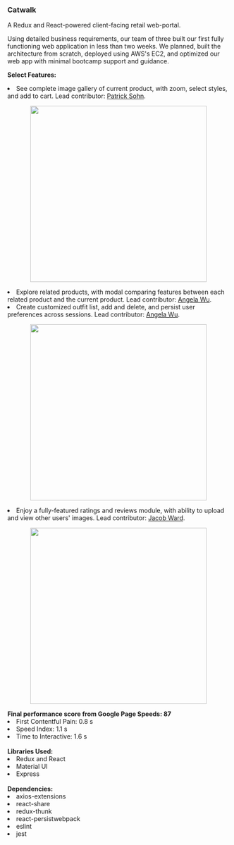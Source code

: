 <h3>Catwalk</h3>

A Redux and React-powered client-facing retail web-portal.

Using detailed business requirements, our team of three built our first fully functioning web application in less than two weeks.
We planned, built the architecture from scratch, deployed using AWS's EC2, and optimized our web app with minimal bootcamp support and guidance.

<b>Select Features:</b>
<li>See complete image gallery of current product, with zoom, select styles, and add to cart. Lead contributor: <a href="https://github.com/psohn12">Patrick Sohn</a>.</li>
<p align="center"><img class="center" src="https://thumbs.gfycat.com/RipeLividEmperorpenguin-max-1mb.gif" width="400px"></p>
<li>Explore related products, with modal comparing features between each related product and the current product. Lead contributor: <a href="https://github.com/aywgit">Angela Wu</a>.</li>
<li>Create customized outfit list, add and delete, and persist user preferences across sessions. Lead contributor: <a href="https://github.com/aywgit">Angela Wu</a>.</li>
<p align="center"><img src="https://thumbs.gfycat.com/EasyUntriedGonolek-max-1mb.gif" width="400px"></p>
<li>Enjoy a fully-featured ratings and reviews module, with ability to upload and view other users' images. Lead contributor: <a href="https://github.com/smilinjake">Jacob Ward</a>.</li>
<p align="center"><img src="https://thumbs.gfycat.com/FamiliarVibrantBluefish-max-1mb.gif" width="400px"></p>
<b>Final performance score from Google Page Speeds: 87</b>
<li>First Contentful Pain: 0.8 s </li>
<li>Speed Index: 1.1 s </li>
<li>Time to Interactive: 1.6 s </li>
<br>
<b>Libraries Used:</b>
<li>Redux and React</li>
<li>Material UI</li>
<li>Express</li>
<br>
<b>Dependencies:</b>
<li>axios-extensions</li>
<li>react-share</li>
<li>redux-thunk</li>
<li>react-persist</lis
<li>webpack</li>
<li>eslint</li>
<li>jest</li>
